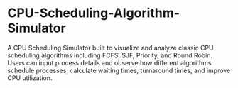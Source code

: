 # CPU-Scheduling-Algorithm-Simulator
A CPU Scheduling Simulator built to visualize and analyze classic CPU scheduling algorithms including FCFS, SJF, Priority, and Round Robin. Users can input process details and observe how different algorithms schedule processes, calculate waiting times, turnaround times, and improve CPU utilization.
